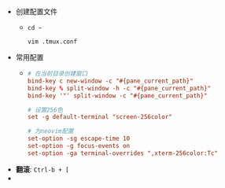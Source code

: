 - 创建配置文件
	- ```console
	  cd ~
	  
	  vim .tmux.conf
	  ```
- 常用配置
	- ```conf
	  # 在当前目录创建窗口
	  bind-key c new-window -c "#{pane_current_path}"
	  bind-key % split-window -h -c "#{pane_current_path}"
	  bind-key '"' split-window -c "#{pane_current_path}"
	  
	  # 设置256色
	  set -g default-terminal "screen-256color"
	  
	  # 为neovim配置
	  set-option -sg escape-time 10
	  set-option -g focus-events on
	  set-option -ga terminal-overrides ",xterm-256color:Tc"
	  
	  ```
- **翻滚**: `Ctrl-b + [`
-
